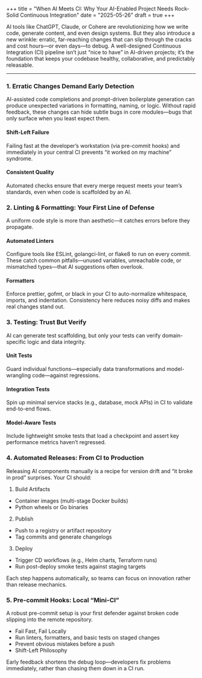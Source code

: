 +++
title = "When AI Meets CI: Why Your AI-Enabled Project Needs Rock-Solid Continuous Integration"
date = "2025-05-26"
draft = true
+++

AI tools like ChatGPT, Claude, or Cohere are revolutionizing how we write code, generate content, and even design systems. But they also introduce a new wrinkle: erratic, far-reaching changes that can slip through the cracks and cost hours—or even days—to debug. A well-designed Continuous Integration (CI) pipeline isn’t just “nice to have” in AI-driven projects; it’s the foundation that keeps your codebase healthy, collaborative, and predictably releasable.

---

### 1. Erratic Changes Demand Early Detection

AI-assisted code completions and prompt-driven boilerplate generation can produce unexpected variations in formatting, naming, or logic. Without rapid feedback, these changes can hide subtle bugs in core modules—bugs that only surface when you least expect them.

####	Shift-Left Failure
Failing fast at the developer’s workstation (via pre-commit hooks) and immediately in your central CI prevents “it worked on my machine” syndrome.

####	Consistent Quality
Automated checks ensure that every merge request meets your team’s standards, even when code is scaffolded by an AI.


### 2. Linting & Formatting: Your First Line of Defense

A uniform code style is more than aesthetic—it catches errors before they propagate.
####	Automated Linters
Configure tools like ESLint, golangci-lint, or flake8 to run on every commit. These catch common pitfalls—unused variables, unreachable code, or mismatched types—that AI suggestions often overlook.
####	Formatters
Enforce prettier, gofmt, or black in your CI to auto-normalize whitespace, imports, and indentation. Consistency here reduces noisy diffs and makes real changes stand out.


### 3. Testing: Trust But Verify

AI can generate test scaffolding, but only your tests can verify domain-specific logic and data integrity.
#### Unit Tests
Guard individual functions—especially data transformations and model-wrangling code—against regressions.
#### Integration Tests
Spin up minimal service stacks (e.g., database, mock APIs) in CI to validate end-to-end flows.
#### Model-Aware Tests
Include lightweight smoke tests that load a checkpoint and assert key performance metrics haven’t regressed.


### 4. Automated Releases: From CI to Production

Releasing AI components manually is a recipe for version drift and “it broke in prod” surprises. Your CI should:

1.	Build Artifacts
  -	Container images (multi-stage Docker builds)
  -	Python wheels or Go binaries
2.	Publish
  -	Push to a registry or artifact repository
  -	Tag commits and generate changelogs
3.	Deploy
  -	Trigger CD workflows (e.g., Helm charts, Terraform runs)
  -	Run post-deploy smoke tests against staging targets

Each step happens automatically, so teams can focus on innovation rather than release mechanics.


### 5. Pre-commit Hooks: Local “Mini-CI”

A robust pre-commit setup is your first defender against broken code slipping into the remote repository.
-	Fail Fast, Fail Locally
-	Run linters, formatters, and basic tests on staged changes
-	Prevent obvious mistakes before a push
-	Shift-Left Philosophy

Early feedback shortens the debug loop—developers fix problems immediately, rather than chasing them down in a CI run.
